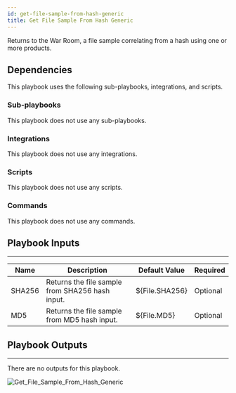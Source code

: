 ```yaml
---
id: get-file-sample-from-hash-generic
title: Get File Sample From Hash Generic
---
```


Returns to the War Room, a file sample correlating from a hash using one or more products.

## Dependencies
This playbook uses the following sub-playbooks, integrations, and scripts.

### Sub-playbooks
This playbook does not use any sub-playbooks.

### Integrations
This playbook does not use any integrations.

### Scripts
This playbook does not use any scripts.

### Commands
This playbook does not use any commands.

## Playbook Inputs
---

| **Name** | **Description** | **Default Value** | **Required** |
| --- | --- | --- | --- |
| SHA256 | Returns the file sample from SHA256 hash input. | ${File.SHA256} | Optional |
| MD5 | Returns the file sample from MD5 hash input. | ${File.MD5} | Optional |

## Playbook Outputs
---
There are no outputs for this playbook.

![Get_File_Sample_From_Hash_Generic]()

